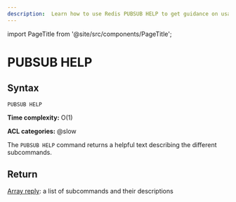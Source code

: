 ```yaml
---
description:  Learn how to use Redis PUBSUB HELP to get guidance on usage details of the PUBSUB command in your Redis messaging setup.
---
```

import PageTitle from '@site/src/components/PageTitle';

# PUBSUB HELP

<PageTitle title="Redis PUBSUB HELP Command (Documentation) | Dragonfly" />

## Syntax

    PUBSUB HELP 

**Time complexity:** O(1)

**ACL categories:** @slow

The `PUBSUB HELP` command returns a helpful text describing the different subcommands.

## Return

[Array reply](https://redis.io/docs/latest/develop/reference/protocol-spec/#arrays): a list of subcommands and their descriptions
